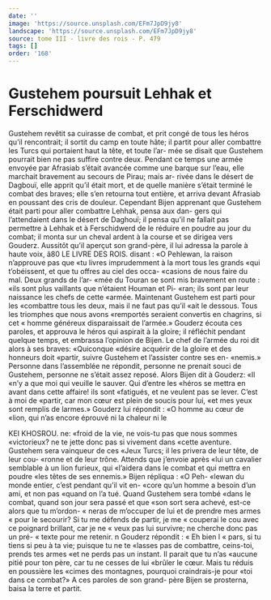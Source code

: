 ```yaml
---
date: ''
image: 'https://source.unsplash.com/EFm7JpD9jy8'
landscape: 'https://source.unsplash.com/EFm7JpD9jy8'
source: tome III - livre des rois - P. 479
tags: []
order: '168'
---
```


# Gustehem poursuit Lehhak et Ferschidwerd

Gustehem revêtit sa cuirasse de combat, et prit congé de tous les héros qu’il rencontrait; il sortit du
camp en toute hâte; il partit pour aller combattre les Turcs qui portaient haut la tête, et toute l’ar- mée se disait que Gustehem pourrait bien ne pas suffire contre deux.
Pendant ce temps une armée envoyée par Afrasiab
s’était avancée comme une barque sur l’eau, elle
marchait bravement au secours de Pirau; mais ar- rivée dans le désert de Dagbouï, elle apprit qu’il
était mort, et de quelle manière s’était terminé le
combat des braves; elle s’en retourna tout entière,
et arriva devant Afrasiab en poussant des cris de douleur.
Cependant Bijen apprenant que Gustehem était parti pour aller combattre Lehhak, pensa aux dan- gers qui l’attendaient dans le désert de Daghouï; il
pensa qu’il ne fallait pas permettre à Lehhak et à Ferschidwerd de le réduire en poudre au jour du combat; il monta sur un cheval ardent à la course et se dirigea vers Gouderz. Aussitôt qu’il aperçut
son grand-père, il lui adressa la parole à haute voix,
â80 LE LIVRE DES ROIS.
disant : «O Pehlewan, la raison n’approuve pas que
«tu livres imprudemment à la mort tous les grands «qui t’obéissent, et que tu offres au ciel des occa- «casions de nous faire du mal. Deux grands de l’ar- «mée du Touran se sont mis bravement en route : «ils sont plus vaillants que n’étaient Houman et Pi-
«ran; ils sont par leur naissance les chefs de cette «armée. Maintenant Gustehem est parti pour les «combattre tous les deux, mais il ne faut pas qu’il «ait le dessous. Tous les triomphes que nous avons «remportés seraient convertis en chagrins, si cet
« homme généreux disparaissait de l’armée.»
Gouderz écouta ces paroles, et approuva le héros
qui aspirait à la gloire; il réfléchit pendant quelque temps, et embrassa l’opinion de Bijen. Le chef de l’armée du roi dit alors à ses braves: «Quiconque «désire acquérir de la gloire et des honneurs doit «partir, suivre Gustehem et l’assister contre ses en- «nemis.» Personne dans l’assemblée ne répondit,
personne ne prenait souci de Gustehem, personne ne s’était assez reposé. Alors Bijen dit à Gouderz: «Il
«n’y a que moi qui veuille le sauver. Qui d’entre les
«héros se mettra en avant dans cette affaire! ils sont «fatigués, et ne veulent pas se lever. C’est à moi de
«partir, car mon cœur est plein de soucis pour lui, «et mes yeux sont remplis de larmes.»
Gouderz lui répondit : «O homme au cœur de «lion, qui n’as encore éprouvé ni la chaleur ni le

KEI KHOSROU. ne: «froid de la vie, ne vois-tu pas que nous sommes «victorieux? ne te jette donc pas si vivement dans «cette aventure. Gustehem sera vainqueur de ces
«Jeux Turcs; il les privera de leur tête, de leur cou- «ronne et de leur trône. Attends que j’envoie après «lui un cavalier semblable à un lion furieux, qui
«l’aidera dans le combat et qui mettra en poudre «les têtes de ses ennemis.» Bijen répliqua : «O Peh- «lewan du monde entier, c’est pendant qu’il vit en- «core qu’un homme a besoin d’un ami, et non pas «quand on l’a tué. Quand Gustehem sera tombé «dans le combat, quand son jour sera passé et que «son sort sera achevé, est-ce alors que tu m’ordon-
« neras de m’occuper de lui et de prendre mes armes
« pour le secourir? Si tu me défends de partir, je me
« couperai le cou avec ce poignard brillant, car je ne « veux pas lui survivre; ne cherche donc pas un pré-
« texte pour me retenir. n Gouderz répondit : « Eh bien l
« pars, si tu tiens si peu à ta vie; puisque tu ne te «lasses pas de combattre, ceins-toi, prends tes armes «et ne perds pas un instant. Il parait que tu n’as «aucune pitié pour ton père, car tu ne cesses de lui «brûler le cœur. Mais tu réduis en poussière les «cimes des montagnes, pourquoi craindrais-je pour «toi dans ce combat?» A ces paroles de son grand- père Bijen se prosterna, baisa la terre et partit.
